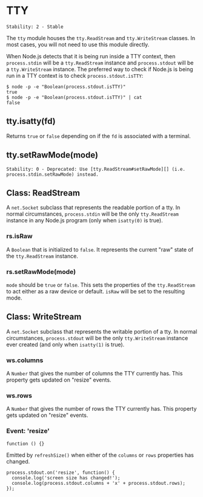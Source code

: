 # TTY

    Stability: 2 - Stable

The `tty` module houses the `tty.ReadStream` and `tty.WriteStream` classes. In
most cases, you will not need to use this module directly.

When Node.js detects that it is being run inside a TTY context, then `process.stdin`
will be a `tty.ReadStream` instance and `process.stdout` will be
a `tty.WriteStream` instance. The preferred way to check if Node.js is being run
in a TTY context is to check `process.stdout.isTTY`:

    $ node -p -e "Boolean(process.stdout.isTTY)"
    true
    $ node -p -e "Boolean(process.stdout.isTTY)" | cat
    false


## tty.isatty(fd)

Returns `true` or `false` depending on if the `fd` is associated with a
terminal.


## tty.setRawMode(mode)

    Stability: 0 - Deprecated: Use [tty.ReadStream#setRawMode][] (i.e. process.stdin.setRawMode) instead.


## Class: ReadStream

A `net.Socket` subclass that represents the readable portion of a tty. In normal
circumstances, `process.stdin` will be the only `tty.ReadStream` instance in any
Node.js program (only when `isatty(0)` is true).

### rs.isRaw

A `Boolean` that is initialized to `false`. It represents the current "raw" state
of the `tty.ReadStream` instance.

### rs.setRawMode(mode)

`mode` should be `true` or `false`. This sets the properties of the
`tty.ReadStream` to act either as a raw device or default. `isRaw` will be set
to the resulting mode.


## Class: WriteStream

A `net.Socket` subclass that represents the writable portion of a tty. In normal
circumstances, `process.stdout` will be the only `tty.WriteStream` instance
ever created (and only when `isatty(1)` is true).

### ws.columns

A `Number` that gives the number of columns the TTY currently has. This property
gets updated on "resize" events.

### ws.rows

A `Number` that gives the number of rows the TTY currently has. This property
gets updated on "resize" events.

### Event: 'resize'

`function () {}`

Emitted by `refreshSize()` when either of the `columns` or `rows` properties
has changed.

    process.stdout.on('resize', function() {
      console.log('screen size has changed!');
      console.log(process.stdout.columns + 'x' + process.stdout.rows);
    });


[tty.ReadStream#setRawMode]: #tty_rs_setrawmode_mode
